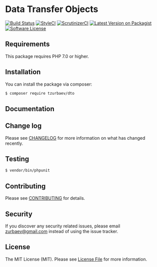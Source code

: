 # Data Transfer Objects

[![Build Status][ico-travis]][link-travis]
[![StyleCI][ico-styleci]][link-styleci]
[![ScrutinizerCI][ico-scrutinizer]][link-scrutinizer]
[![Latest Version on Packagist][ico-version]][link-packagist]
[![Software License][ico-license]](LICENSE.md)

## Requirements
This package requires PHP 7.0 or higher.

## Installation

You can install the package via composer:

``` bash
$ composer require tzurbaev/dto
```

## Documentation

## Change log

Please see [CHANGELOG](CHANGELOG.md) for more information on what has changed recently.

## Testing

``` bash
$ vendor/bin/phpunit
```

## Contributing

Please see [CONTRIBUTING](CONTRIBUTING.md) for details.

## Security

If you discover any security related issues, please email zurbaev@gmail.com instead of using the issue tracker.

## License

The MIT License (MIT). Please see [License File](LICENSE.md) for more information.

[ico-version]: https://poser.pugx.org/tzurbaev/dto/version?format=flat
[ico-license]: https://poser.pugx.org/tzurbaev/dto/license?format=flat
[ico-travis]: https://api.travis-ci.org/tzurbaev/dto.svg?branch=master
[ico-styleci]: https://styleci.io/repos/92240531/shield?branch=master&style=flat
[ico-scrutinizer]: https://scrutinizer-ci.com/g/tzurbaev/dto/badges/quality-score.png?b=master

[link-packagist]: https://packagist.org/packages/tzurbaev/dto
[link-travis]: https://travis-ci.org/tzurbaev/dto
[link-styleci]: https://styleci.io/repos/92240531
[link-scrutinizer]: https://scrutinizer-ci.com/g/tzurbaev/dto/
[link-author]: https://github.com/tzurbaev
